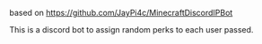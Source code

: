 based on https://github.com/JayPi4c/MinecraftDiscordIPBot

This is a discord bot to assign random perks to each user passed.